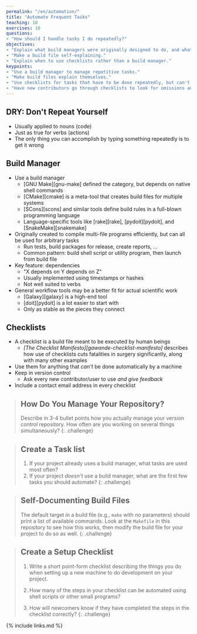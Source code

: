 ```yaml
---
permalink: "/en/automation/"
title: "Automate Frequent Tasks"
teaching: 10
exercises: 10
questions:
- "How should I handle tasks I do repeatedly?"
objectives:
- "Explain what build managers were originally designed to do, and what else they are now used to do."
- "Make a build file self-explaining."
- "Explain when to use checklists rather than a build manager."
keypoints:
- "Use a build manager to manage repetitive tasks."
- "Make build files explain themselves."
- "Use checklists for tasks that have to be done repeatedly, but can't be done by a computer."
- "Have new contributors go through checklists to look for omissions and inaccuracies."
---
```


## DRY: Don't Repeat Yourself

*   Usually applied to nouns (code)
*   Just as true for verbs (actions)
*   The only thing you can accomplish by typing something repeatedly is to get it wrong

## Build Manager

*   Use a build manager
    *   [GNU Make][gnu-make] defined the category, but depends on native shell commands
    *   [CMake][cmake] is a meta-tool that creates build files for multiple systems
    *   [SCons][scons] and similar tools define build rules in a full-blown programming language
    *   Language-specific tools like [rake][rake], [pydoit][pydoit], and [SnakeMake][snakemake]
*   Originally created to compile multi-file programs efficiently, but can all be used for arbitrary tasks
    *   Run tests, build packages for release, create reports, ...
    *   Common pattern: build shell script or utility program, then launch from build file
*   Key feature: dependencies
    *   "X depends on Y depends on Z"
    *   Usually implemented using timestamps or hashes
    *   Not well suited to verbs
*   General workflow tools may be a better fit for actual scientific work
    *   [Galaxy][galaxy] is a high-end tool
    *   [doit][pydoit] is a lot easier to start with
    *   Only as stable as the pieces they connect

## Checklists

*   A checklist is a build file meant to be executed by human beings
    *   *[The Checklist Manifesto][gawande-checklist-manifesto]*
        describes how use of checklists cuts fatalities in surgery significantly,
        along with many other examples
*   Use them for anything that *can't* be done automatically by a machine
*   Keep in version control
    *   Ask every new contributor/user to use *and give feedback*
*   Include a contact email address in every checklist

> ## How Do You Manage Your Repository?
>
> Describe in 3-4 bullet points how you actually manage your version control repository.
> How often are you working on several things simultaneously?
{: .challenge}

> ## Create a Task list
>
> 1.  If your project already uses a build manager,
>     what tasks are used most often?
> 2.  If your project *doesn't* use a build manager,
>     what are the first few tasks you should automate?
{: .challenge}

> ## Self-Documenting Build Files
>
> The default target in a build file (e.g., `make` with no parameters)
> should print a list of available commands.
> Look at the `Makefile` in this repository to see how this works,
> then modify the build file for your project to do so as well.
{: .challenge}

> ## Create a Setup Checklist
>
> 1.  Write a short point-form checklist describing the things you do
>     when setting up a new machine to do development on your project.
>
> 2.  How many of the steps in your checklist can be automated using shell scripts or other small programs?
>
> 3.  How will newcomers know if they have completed the steps in the checklist correctly?
{: .challenge}

{% include links.md %}
